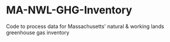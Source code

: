# MA-NWL-GHG-Inventory
Code to process data for Massachusetts' natural &amp; working lands greenhouse gas inventory
